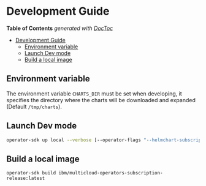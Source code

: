 # Development Guide

<!-- START doctoc generated TOC please keep comment here to allow auto update -->
<!-- DON'T EDIT THIS SECTION, INSTEAD RE-RUN doctoc TO UPDATE -->
**Table of Contents**  *generated with [DocToc](https://github.com/thlorenz/doctoc)*

- [Development Guide](#development-guide)
    - [Environment variable](#environment-variable)
    - [Launch Dev mode](#launch-dev-mode)
    - [Build a local image](#build-a-local-image)

<!-- END doctoc generated TOC please keep comment here to allow auto update -->

## Environment variable

The environment variable `CHARTS_DIR` must be set when developing, it specifies the directory where the charts will be downloaded and expanded (Default `/tmp/charts`).

## Launch Dev mode

```bash
operator-sdk up local --verbose [--operator-flags "--helmchart-subscription-controller-disabled"]
```

## Build a local image

`operator-sdk build ibm/multicloud-operators-subscription-release:latest`
